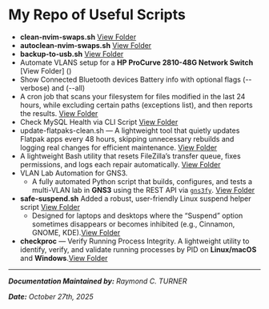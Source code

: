 # My Repo of Useful Scripts

* **clean-nvim-swaps.sh** [View Folder](/clean-nvim-swaps)
* **autoclean-nvim-swaps.sh** [View Folder](/autoclean-nvim-swaps)
* **backup-to-usb.sh** [View Folder](/backup-to-usb)
* Automate VLANS setup for a **HP ProCurve 2810-48G Network Switch** [View Folder] ()
* Show Connected Bluetooth devices Battery info with optional flags (--verbose) and (--all)
* A cron job that scans your filesystem for files modified in the last 24 hours, while excluding certain paths (exceptions list), and then reports the results. [View Folder](/changed-files-cronjob)
* Check MySQL Health via CLI Script [View Folder](/)
* update-flatpaks-clean.sh — A lightweight tool that quietly updates Flatpak apps every 48 hours, skipping unnecessary rebuilds and logging real changes for efficient maintenance. [View Folder](/)
* A lightweight Bash utility that resets FileZilla’s transfer queue, fixes permissions, and logs each repair automatically. [View Folder](/)
* VLAN Lab Automation for GNS3.
    - A fully automated Python script that builds, configures, and tests a multi-VLAN lab in **GNS3** using the REST API via [`gns3fy`](https://github.com/davidban77/gns3fy). [View Folder](/)
* **safe-suspend.sh** Added a robust, user-friendly Linux suspend helper script [View Folder](/)
    - Designed for laptops and desktops where the “Suspend” option sometimes disappears or becomes inhibited (e.g., Cinnamon, GNOME, KDE).[View Folder](/)
* **checkproc** — Verify Running Process Integrity.
    A lightweight utility to identify, verify, and validate running processes by PID on **Linux/macOS** and **Windows**.[View Folder](/)

---

_**Documentation Maintained by:** Raymond C. TURNER_

_**Date:** October 27th, 2025_
